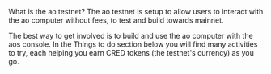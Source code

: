 What is the ao testnet?
The ao testnet is setup to allow users to interact with the ao computer without fees, to test and build towards mainnet.

The best way to get involved is to build and use the ao computer with the aos console. In the Things to do section below you will find many activities to try, each helping you earn CRED tokens (the testnet's currency) as you go.
